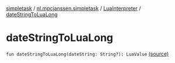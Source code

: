 [simpletask](../../index.md) / [nl.mpcjanssen.simpletask](../index.md) / [LuaInterpreter](index.md) / [dateStringToLuaLong](.)

# dateStringToLuaLong

`fun dateStringToLuaLong(dateString: String?): LuaValue` [(source)](https://github.com/mpcjanssen/simpletask-android/blob/master/src/main/java/nl/mpcjanssen/simpletask/LuaInterpreter.kt#L145)